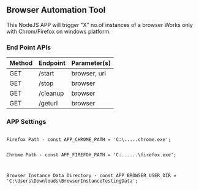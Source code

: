 ## Browser Automation Tool

This NodeJS APP will trigger "X" no.of instances of a browser
Works only with Chrom/Firefox on windows platform.

### End Point APIs

Method | Endpoint | Parameter(s)
--- | --- | --- 
GET | /start | browser, url
GET | /stop | browser
GET | /cleanup | browser
GET | /geturl | browser


### APP Settings

<code>
Firefox Path - const APP_CHROME_PATH = 'C:\.....chrome.exe';

Chrome Path - const APP_FIREFOX_PATH = 'C:\......\firefox.exe';

Browser Instance Data Directory - const APP_BROWSER_USER_DIR = 'C:\Users\\Downloads\BrowserInstanceTestingData';
</code>